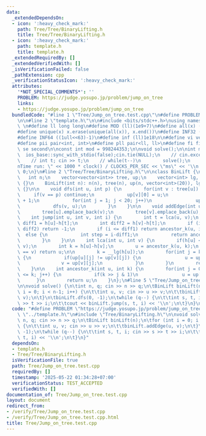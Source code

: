 ```yaml
---
data:
  _extendedDependsOn:
  - icon: ':heavy_check_mark:'
    path: Tree/Tree/BinaryLifting.h
    title: Tree/Tree/BinaryLifting.h
  - icon: ':heavy_check_mark:'
    path: template.h
    title: template.h
  _extendedRequiredBy: []
  _extendedVerifiedWith: []
  _isVerificationFailed: false
  _pathExtension: cpp
  _verificationStatusIcon: ':heavy_check_mark:'
  attributes:
    '*NOT_SPECIAL_COMMENTS*': ''
    PROBLEM: https://judge.yosupo.jp/problem/jump_on_tree
    links:
    - https://judge.yosupo.jp/problem/jump_on_tree
  bundledCode: "#line 1 \"Tree/Jump_on_tree.test.cpp\"\n#define PROBLEM \"https://judge.yosupo.jp/problem/jump_on_tree\"\
    \n\n#line 2 \"template.h\"\n\n#include <bits/stdc++.h>\nusing namespace std;\n\
    \ \n#define ll long long\n#define MOD (ll)(1e9+7)\n#define all(x) (x).begin(),(x).end()\n\
    #define unique(x) x.erase(unique(all(x)), x.end())\n#define INF32 ((1ull<<31)-1)\n\
    #define INF64 ((1ull<<63)-1)\n#define inf (ll)1e18\n\n#define vi vector<int>\n\
    #define pii pair<int, int>\n#define pll pair<ll, ll>\n#define fi first\n#define\
    \ se second\n\nconst int mod = 998244353;\n\nvoid solve();\n\nint main(){\n  \
    \  ios_base::sync_with_stdio(false);cin.tie(NULL);\n    // cin.exceptions(cin.failbit);\n\
    \    // int t; cin >> t;\n    // while(t--)\n        solve();\n    cerr << \"\\\
    nTime run: \" << 1000 * clock() / CLOCKS_PER_SEC << \"ms\" << '\\n';\n    return\
    \ 0;\n}\n#line 2 \"Tree/Tree/BinaryLifting.h\"\n\nclass BinLift {\npublic:\n \
    \   int n;\n    vector<vector<int>> tree, up;\n    vector<int> lg, h;\n\n    BinLift()\
    \ {}\n    BinLift(int n): n(n), tree(n), up(n, vector<int>(20)), lg(20), h(n)\
    \ {}\n\n    void dfs(int u, int p) {\n        for(int v : tree[u]) {\n       \
    \     if(v == p) continue;\n            up[v][0] = u;\n            h[v] = h[u]\
    \ + 1;\n            for(int j = 1; j < 20; j++)\n                up[v][j] = up[up[v][j-1]][j-1];\n\
    \            dfs(v, u);\n        }\n    }\n\n    void addEdge(int u, int v) {\n\
    \        tree[u].emplace_back(v);\n        tree[v].emplace_back(u);\n    }\n\n\
    \    int jump(int u, int v, int i) {\n        int t = lca(u, v);\n        int\
    \ diff1 = h[u]-h[t];\n        int diff2 = h[v]-h[t];\n        if (i > diff1 +\
    \ diff2) return -1;\n        if (i <= diff1) return ancestor_k(u, i);\n      \
    \  else {\n            int step = i-diff1;\n            return ancestor_k(v, diff2-step);\n\
    \        }\n    }\n\n    int lca(int u, int v) {\n        if(h[u] < h[v]) swap(u,\
    \ v);\n        int k = h[u]-h[v];\n        u = ancestor_k(u, k);\n        if(u\
    \ == v) return u;\n\n        k = __lg(h[u]);\n        for(int j = k; j >= 0; j--)\
    \ {\n            if(up[u][j] != up[v][j]) {\n                u = up[u][j];\n \
    \               v = up[v][j];\n            }\n        }\n        return up[u][0];\n\
    \    }\n\n    int ancestor_k(int u, int k) {\n        for(int j = 0; (1 << j)\
    \ <= k; j++) {\n            if(k >> j & 1)\n                u = up[u][j];\n  \
    \      }\n        return u;\n    }\n};\n#line 5 \"Tree/Jump_on_tree.test.cpp\"\
    \n\nvoid solve() {\n\tint n, q; cin >> n >> q;\n\tBinLift binLift(n);\n\tfor (int\
    \ i = 0; i < n-1; i++) {\n\t\tint u, v; cin >> u >> v;\n\t\tbinLift.addEdge(u,\
    \ v);\n\t}\n\tbinLift.dfs(0, -1);\n\twhile (q--) {\n\t\tint s, t, i; cin >> s\
    \ >> t >> i;\n\t\tcout << binLift.jump(s, t, i) << '\\n';\n\t}\n}\n"
  code: "#define PROBLEM \"https://judge.yosupo.jp/problem/jump_on_tree\"\n\n#include\
    \ \"../template.h\"\n#include \"Tree/BinaryLifting.h\"\n\nvoid solve() {\n\tint\
    \ n, q; cin >> n >> q;\n\tBinLift binLift(n);\n\tfor (int i = 0; i < n-1; i++)\
    \ {\n\t\tint u, v; cin >> u >> v;\n\t\tbinLift.addEdge(u, v);\n\t}\n\tbinLift.dfs(0,\
    \ -1);\n\twhile (q--) {\n\t\tint s, t, i; cin >> s >> t >> i;\n\t\tcout << binLift.jump(s,\
    \ t, i) << '\\n';\n\t}\n}"
  dependsOn:
  - template.h
  - Tree/Tree/BinaryLifting.h
  isVerificationFile: true
  path: Tree/Jump_on_tree.test.cpp
  requiredBy: []
  timestamp: '2025-05-22 01:34:28+07:00'
  verificationStatus: TEST_ACCEPTED
  verifiedWith: []
documentation_of: Tree/Jump_on_tree.test.cpp
layout: document
redirect_from:
- /verify/Tree/Jump_on_tree.test.cpp
- /verify/Tree/Jump_on_tree.test.cpp.html
title: Tree/Jump_on_tree.test.cpp
---
```

